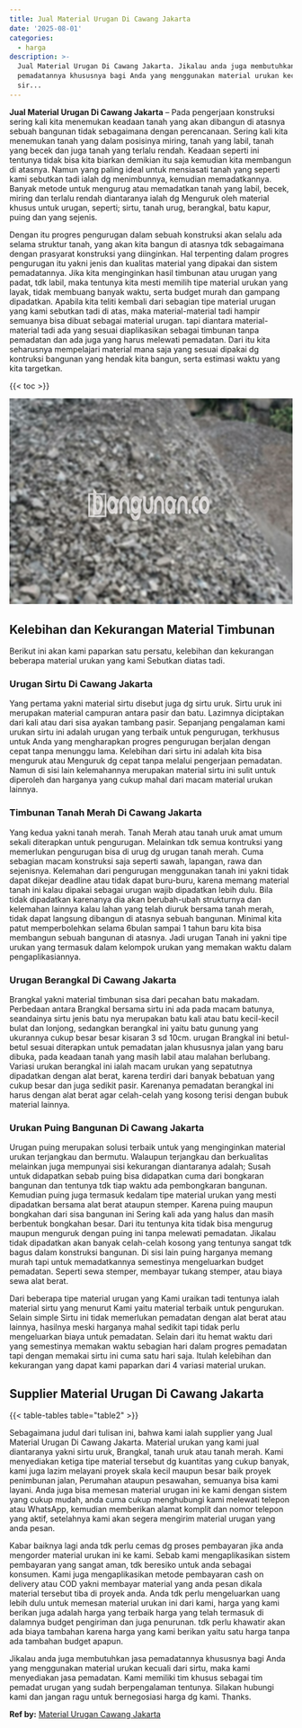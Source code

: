 ```yaml
---
title: Jual Material Urugan Di Cawang Jakarta
date: '2025-08-01'
categories:
  - harga
description: >-
  Jual Material Urugan Di Cawang Jakarta. Jikalau anda juga membutuhkan jasa
  pemadatannya khususnya bagi Anda yang menggunakan material urukan kecuali dari
  sir...
---
```


**Jual Material Urugan Di Cawang Jakarta** – Pada pengerjaan konstruksi sering kali kita menemukan keadaan tanah yang akan dibangun di atasnya sebuah bangunan tidak sebagaimana dengan perencanaan. Sering kali kita menemukan tanah yang dalam posisinya miring, tanah yang labil, tanah yang becek dan juga tanah yang terlalu rendah. Keadaan seperti ini tentunya tidak bisa kita biarkan demikian itu saja kemudian kita membangun di atasnya. Namun yang paling ideal untuk mensiasati tanah yang seperti kami sebutkan tadi ialah dg menimbunnya, kemudian memadatkannya. Banyak metode untuk mengurug atau memadatkan tanah yang labil, becek, miring dan terlalu rendah diantaranya ialah dg Menguruk oleh material khusus untuk urugan, seperti; sirtu, tanah urug, berangkal, batu kapur, puing dan yang sejenis.

Dengan itu progres pengurugan dalam sebuah konstruksi akan selalu ada selama struktur tanah, yang akan kita bangun di atasnya tdk sebagaimana dengan prasyarat konstruksi yang diinginkan. Hal terpenting dalam progres pengurugan itu yakni jenis dan kualitas material yang dipakai dan sistem pemadatannya. Jika kita menginginkan hasil timbunan atau urugan yang padat, tdk labil, maka tentunya kita mesti memilih tipe material urukan yang layak, tidak membuang banyak waktu, serta budget murah dan gampang dipadatkan. Apabila kita teliti kembali dari sebagian tipe material urugan yang kami sebutkan tadi di atas, maka material-material tadi hampir semuanya bisa dibuat sebagai material urugan. tapi diantara material-material tadi ada yang sesuai diaplikasikan sebagai timbunan tanpa pemadatan dan ada juga yang harus melewati pemadatan. Dari itu kita seharusnya mempelajari material mana saja yang sesuai dipakai dg kontruksi bangunan yang hendak kita bangun, serta estimasi waktu yang kita targetkan.

{{< toc >}}

![Jual Material Urugan Di Cawang Jakarta](/images/jual-urugan-17.png)

## Kelebihan dan Kekurangan Material Timbunan

Berikut ini akan kami paparkan satu persatu, kelebihan dan kekurangan beberapa material urukan yang kami Sebutkan diatas tadi.

### Urugan Sirtu Di Cawang Jakarta

Yang pertama yakni material sirtu disebut juga dg sirtu uruk. Sirtu uruk ini merupakan material campuran antara pasir dan batu. Lazimnya diciptakan dari kali atau dari sisa ayakan tambang pasir. Sepanjang pengalaman kami urukan sirtu ini adalah urugan yang terbaik untuk pengurugan, terkhusus untuk Anda yang mengharapkan progres pengurugan berjalan dengan cepat tanpa menunggu lama. Kelebihan dari sirtu ini adalah kita bisa menguruk atau Menguruk dg cepat tanpa melalui pengerjaan pemadatan. Namun di sisi lain kelemahannya merupakan material sirtu ini sulit untuk diperoleh dan harganya yang cukup mahal dari macam material urukan lainnya.

### Timbunan Tanah Merah Di Cawang Jakarta

Yang kedua yakni tanah merah. Tanah Merah atau tanah uruk amat umum sekali diterapkan untuk pengurugan. Melainkan tdk semua kontruksi yang memerlukan pengurugan bisa di urug dg urugan tanah merah. Cuma sebagian macam konstruksi saja seperti sawah, lapangan, rawa dan sejenisnya. Kelemahan dari pengurugan menggunakan tanah ini yakni tidak dapat dikejar deadline atau tidak dapat buru-buru, karena memang material tanah ini kalau dipakai sebagai urugan wajib dipadatkan lebih dulu. Bila tidak dipadatkan karenanya dia akan berubah-ubah strukturnya dan kelemahan lainnya kalau lahan yang telah diuruk bersama tanah merah, tidak dapat langsung dibangun di atasnya sebuah bangunan. Minimal kita patut memperbolehkan selama 6bulan sampai 1 tahun baru kita bisa membangun sebuah bangunan di atasnya. Jadi urugan Tanah ini yakni tipe urukan yang termasuk dalam kelompok urukan yang memakan waktu dalam pengaplikasiannya.

### Urugan Berangkal Di Cawang Jakarta

Brangkal yakni material timbunan sisa dari pecahan batu makadam. Perbedaan antara Brangkal bersama sirtu ini ada pada macam batunya, seandainya sirtu jenis batu nya merupakan batu kali atau batu kecil-kecil bulat dan lonjong, sedangkan berangkal ini yaitu batu gunung yang ukurannya cukup besar besar kisaran 3 sd 10cm. urugan Brangkal ini betul-betul sesuai diterapkan untuk pemadatan jalan khususnya jalan yang baru dibuka, pada keadaan tanah yang masih labil atau malahan berlubang. Variasi urukan berangkal ini ialah macam urukan yang sepatutnya dipadatkan dengan alat berat, karena terdiri dari banyak bebatuan yang cukup besar dan juga sedikit pasir. Karenanya pemadatan berangkal ini harus dengan alat berat agar celah-celah yang kosong terisi dengan bubuk material lainnya.

### Urukan Puing Bangunan Di Cawang Jakarta

Urugan puing merupakan solusi terbaik untuk yang menginginkan material urukan terjangkau dan bermutu. Walaupun terjangkau dan berkualitas melainkan juga mempunyai sisi kekurangan diantaranya adalah; Susah untuk didapatkan sebab puing bisa didapatkan cuma dari bongkaran bangunan dan tentunya tdk tiap waktu ada pembongkaran bangunan. Kemudian puing juga termasuk kedalam tipe material urukan yang mesti dipadatkan bersama alat berat ataupun stemper. Karena puing maupun bongkahan dari sisa bangunan ini Sering kali ada yang halus dan masih berbentuk bongkahan besar. Dari itu tentunya kita tidak bisa mengurug maupun menguruk dengan puing ini tanpa melewati pemadatan. Jikalau tidak dipadatkan akan banyak celah-celah kosong yang tentunya sangat tdk bagus dalam konstruksi bangunan. Di sisi lain puing harganya memang murah tapi untuk memadatkannya semestinya mengeluarkan budget pemadatan. Seperti sewa stemper, membayar tukang stemper, atau biaya sewa alat berat.

Dari beberapa tipe material urugan yang Kami uraikan tadi tentunya ialah material sirtu yang menurut Kami yaitu material terbaik untuk pengurukan. Selain simple Sirtu ini tidak memerlukan pemadatan dengan alat berat atau lainnya, hasilnya meski harganya mahal sedikit tapi tidak perlu mengeluarkan biaya untuk pemadatan. Selain dari itu hemat waktu dari yang semestinya memakan waktu sebagian hari dalam progres pemadatan tapi dengan memakai sirtu ini cuma satu hari saja. Itulah kelebihan dan kekurangan yang dapat kami paparkan dari 4 variasi material urukan.

## Supplier Material Urugan Di Cawang Jakarta

{{< table-tables table="table2" >}}

Sebagaimana judul dari tulisan ini, bahwa kami ialah supplier yang Jual Material Urugan Di Cawang Jakarta. Material urukan yang kami jual diantaranya yakni sirtu uruk, Brangkal, tanah uruk atau tanah merah. Kami menyediakan ketiga tipe material tersebut dg kuantitas yang cukup banyak, kami juga lazim melayani proyek skala kecil maupun besar baik proyek penimbunan jalan, Perumahan ataupun pesawahan, semuanya bisa kami layani. Anda juga bisa memesan material urugan ini ke kami dengan sistem yang cukup mudah, anda cuma cukup menghubungi kami melewati telepon atau WhatsApp, kemudian memberikan alamat komplit dan nomor telepon yang aktif, setelahnya kami akan segera mengirim material urugan yang anda pesan.

Kabar baiknya lagi anda tdk perlu cemas dg proses pembayaran jika anda mengorder material urukan ini ke kami. Sebab kami mengaplikasikan sistem pembayaran yang sangat aman, tdk beresiko untuk anda sebagai konsumen. Kami juga mengaplikasikan metode pembayaran cash on delivery atau COD yakni membayar material yang anda pesan dikala material tersebut tiba di proyek anda. Anda tdk perlu mengeluarkan uang lebih dulu untuk memesan material urukan ini dari kami, harga yang kami berikan juga adalah harga yang terbaik harga yang telah termasuk di dalamnya budget pengiriman dan juga penurunan. tdk perlu khawatir akan ada biaya tambahan karena harga yang kami berikan yaitu satu harga tanpa ada tambahan budget apapun.

Jikalau anda juga membutuhkan jasa pemadatannya khususnya bagi Anda yang menggunakan material urukan kecuali dari sirtu, maka kami menyediakan jasa pemadatan. Kami memiliki tim khusus sebagai tim pemadat urugan yang sudah berpengalaman tentunya. Silakan hubungi kami dan jangan ragu untuk bernegosiasi harga dg kami. Thanks.

**Ref by:** [Material Urugan Cawang Jakarta](https://id.wikipedia.org/wiki/Material)
